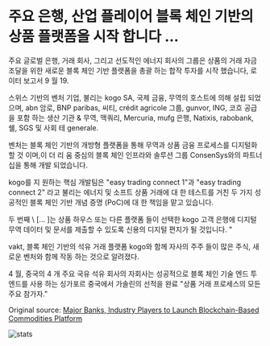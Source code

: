 # 주요 은행, 산업 플레이어 블록 체인 기반의 상품 플랫폼을 시작 합니다 ...

주요 글로벌 은행, 거래 회사, 그리고 선도적인 에너지 회사의 그룹은 상품의 거래 자금 조달을 위한 새로운 블록 체인 기반 플랫폼을 총괄 하는 합작 투자를 시작 했습니다, 로이터 보고서 9 월 19.

스위스 기반의 벤처 기업, 불리는 kogo SA, 국제 금융, 무역의 호스트에 의해 설립 되었으며, abn 암로, BNP paribas, 씨티, crédit agricole 그룹, gunvor, ING, 코흐 공급을 포함 하는 생산 기관 &amp; 무역, 맥쿼리, Mercuria, mufg 은행, Natixis, rabobank, 쉘, SGS 및 사회 테 generale.

벤처는 블록 체인 기반의 개방형 플랫폼을 통해 무역과 상품 금융 프로세스를 디지털화 할 것 이며,이 더 리 움 중심의 블록 체인 인프라와 솔루션 그룹 ConsenSys와의 파트너십을 통해 개발 되었습니다.

kogo를 지 원하는 핵심 개발팀은 "easy trading connect 1"과 "easy trading connect 2" 라고 불리는 에너지 및 소프트 상품 거래에 대 한 테스트를 거친 두 가지 성공적인 블록 체인 기반 개념 증명 (PoC)에 대 한 책임을 맡고 있습니다.

두 번째 \ [... \]는 상품 하우스 또는 다른 플랫폼 들이 선택한 kogo 고객 은행에 디지털 무역 데이터 및 문서를 제출할 수 있도록 신용의 디지털 편지가 될 것입니다. "

vakt, 블록 체인 기반의 석유 거래 플랫폼 kogo와 함께 자사의 주주 들이 많은 주식, 새로운 벤처와 함께 작동 하는 것으로 알려졌다.

4 월, 중국의 4 개 주요 국유 석유 회사의 자회사는 성공적으로 블록 체인 기술 엔드 투 엔드를 사용 하는 싱가포르 중국에서 가솔린의 선적을 완료 "상품 거래 프로세스의 모든 주요 참가자."

Original source: [Major Banks, Industry Players to Launch Blockchain-Based Commodities Platform](https://cointelegraph.com/news/major-banks-industry-players-to-launch-blockchain-based-commodities-platform)

![stats](https://c.statcounter.com/11760860/0/a89fa40b/1/ "stats")